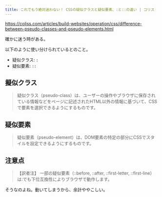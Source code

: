 ```yaml
---
title: これでもう絶対迷わない！ CSSの疑似クラスと疑似要素、:と::の違い | コリス
---
```


https://coliss.com/articles/build-websites/operation/css/difference-between-pseudo-classes-and-pseudo-elements.html

確かに迷う時がある。

以下のように使い分けられているとのこと。

- 疑似クラス: `:`
- 疑似要素: `::`

## 擬似クラス

> 疑似クラス（pseudo-class）は、ユーザーの操作やブラウザに保存されている情報などをページに記述されたHTML以外の情報に基づいて、CSSで要素を選択できるようにするものです。

## 疑似要素

> 疑似要素（pseudo-element）は、DOM要素の特定の部分にCSSでスタイルを設定できるようにするものです。

## 注意点

> 【訳者注】
> 一部の疑似要素（::before, ::after, ::first-letter, ::first-line）は:でも下位互換性によりブラウザで動作します。

そうなのよね。動いてしまうから、余計ややこしい。
